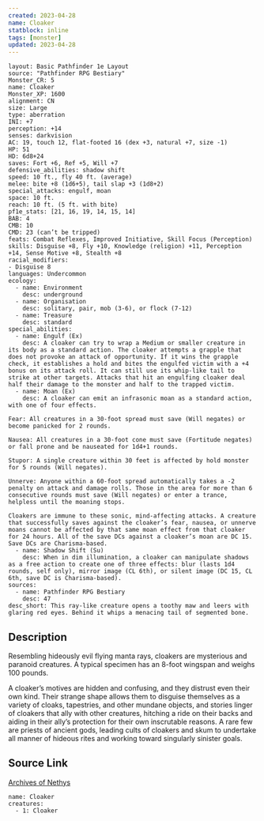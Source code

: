 ```yaml
---
created: 2023-04-28
name: Cloaker
statblock: inline
tags: [monster]
updated: 2023-04-28
---
```

```statblock
layout: Basic Pathfinder 1e Layout
source: "Pathfinder RPG Bestiary"
Monster_CR: 5
name: Cloaker
Monster_XP: 1600
alignment: CN
size: Large
type: aberration
INI: +7
perception: +14
senses: darkvision
AC: 19, touch 12, flat-footed 16 (dex +3, natural +7, size -1)
HP: 51
HD: 6d8+24
saves: Fort +6, Ref +5, Will +7
defensive_abilities: shadow shift
speed: 10 ft., fly 40 ft. (average)
melee: bite +8 (1d6+5), tail slap +3 (1d8+2)
special_attacks: engulf, moan
space: 10 ft.
reach: 10 ft. (5 ft. with bite)
pf1e_stats: [21, 16, 19, 14, 15, 14]
BAB: 4
CMB: 10
CMD: 23 (can’t be tripped)
feats: Combat Reflexes, Improved Initiative, Skill Focus (Perception)
skills: Disguise +8, Fly +10, Knowledge (religion) +11, Perception +14, Sense Motive +8, Stealth +8
racial_modifiers:
- Disguise 8
languages: Undercommon
ecology:
  - name: Environment
    desc: underground
  - name: Organisation
    desc: solitary, pair, mob (3-6), or flock (7-12)
  - name: Treasure
    desc: standard
special_abilities:
  - name: Engulf (Ex)
    desc: A cloaker can try to wrap a Medium or smaller creature in its body as a standard action. The cloaker attempts a grapple that does not provoke an attack of opportunity. If it wins the grapple check, it establishes a hold and bites the engulfed victim with a +4 bonus on its attack roll. It can still use its whip-like tail to strike at other targets. Attacks that hit an engulfing cloaker deal half their damage to the monster and half to the trapped victim.
  - name: Moan (Ex)
    desc: A cloaker can emit an infrasonic moan as a standard action, with one of four effects.

Fear: All creatures in a 30-foot spread must save (Will negates) or become panicked for 2 rounds.

Nausea: All creatures in a 30-foot cone must save (Fortitude negates) or fall prone and be nauseated for 1d4+1 rounds.

Stupor: A single creature within 30 feet is affected by hold monster for 5 rounds (Will negates).

Unnerve: Anyone within a 60-foot spread automatically takes a -2 penalty on attack and damage rolls. Those in the area for more than 6 consecutive rounds must save (Will negates) or enter a trance, helpless until the moaning stops.

Cloakers are immune to these sonic, mind-affecting attacks. A creature that successfully saves against the cloaker’s fear, nausea, or unnerve moans cannot be affected by that same moan effect from that cloaker for 24 hours. All of the save DCs against a cloaker’s moan are DC 15. Save DCs are Charisma-based.
  - name: Shadow Shift (Su)
    desc: When in dim illumination, a cloaker can manipulate shadows as a free action to create one of three effects: blur (lasts 1d4 rounds, self only), mirror image (CL 6th), or silent image (DC 15, CL 6th, save DC is Charisma-based).
sources:
  - name: Pathfinder RPG Bestiary
    desc: 47
desc_short: This ray-like creature opens a toothy maw and leers with glaring red eyes. Behind it whips a menacing tail of segmented bone.
```
## Description
Resembling hideously evil flying manta rays, cloakers are mysterious and paranoid creatures. A typical specimen has an 8-foot wingspan and weighs 100 pounds.

A cloaker’s motives are hidden and confusing, and they distrust even their own kind. Their strange shape allows them to disguise themselves as a variety of cloaks, tapestries, and other mundane objects, and stories linger of cloakers that ally with other creatures, hitching a ride on their backs and aiding in their ally’s protection for their own inscrutable reasons. A rare few are priests of ancient gods, leading cults of cloakers and skum to undertake all manner of hideous rites and working toward singularly sinister goals.
## Source Link
[Archives of Nethys](https://aonprd.com/MonsterDisplay.aspx?ItemName=Cloaker)
```encounter-table
name: Cloaker
creatures:
  - 1: Cloaker
```
